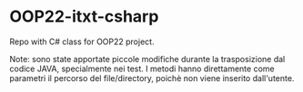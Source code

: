 ﻿# OOP22-itxt-csharp
Repo with C# class for OOP22 project.

Note: sono state apportate piccole modifiche durante la trasposizione dal codice JAVA, specialmente nei test.
I metodi hanno direttamente come parametri il percorso del file/directory, poichè non viene inserito dall'utente.
